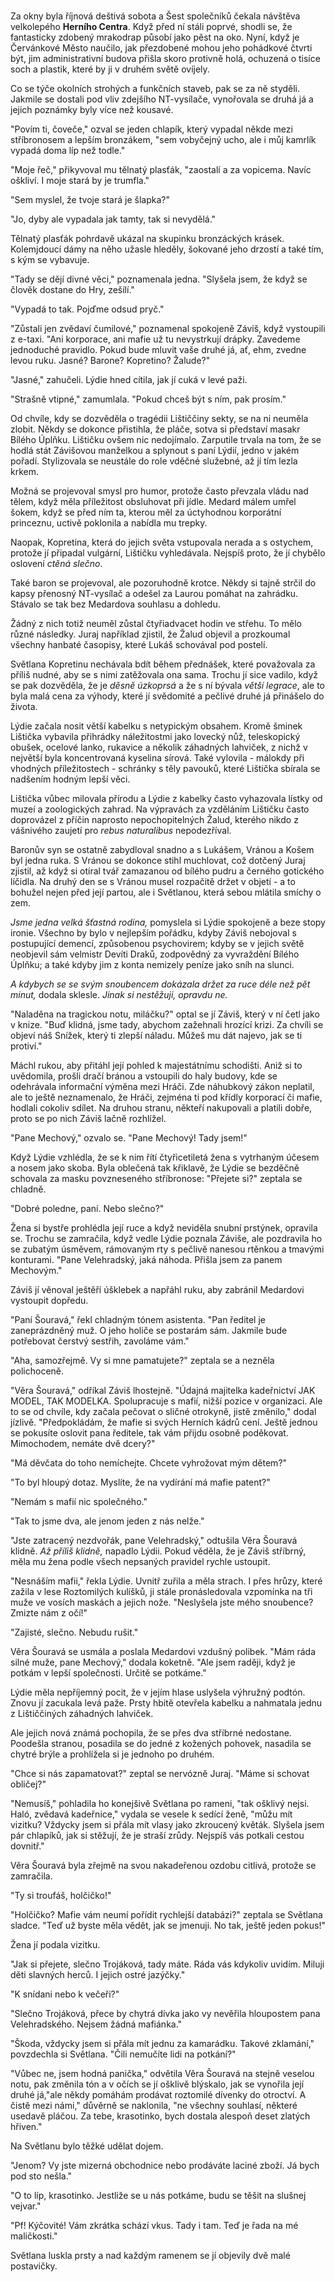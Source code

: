 # 

Za okny byla říjnová deštivá sobota a Šest společníků čekala návštěva velkolepého **Herního Centra**. Když před ní stáli poprvé, shodli se, že fantasticky zdobený mrakodrap působí jako pěst na oko. Nyní, když je Červánkové Město naučilo, jak přezdobené mohou jeho pohádkové čtvrti být, jim administrativní budova přišla skoro protivně holá, ochuzená o tisíce soch a plastik, které by ji v druhém světě ovíjely.

Co se týče okolních strohých a funkčních staveb, pak se za ně styděli. Jakmile se dostali pod vliv zdejšího NT-vysílače, vynořovala se druhá já a jejich poznámky byly více než kousavé.

"Povím ti, čoveče," ozval se jeden chlapík, který vypadal někde mezi stříbronosem a lepším bronzákem, "sem vobyčejný ucho, ale i můj kamrlík vypadá doma líp než todle."

"Moje řeč," přikyvoval mu tělnatý plasťák, "zaostalí a za vopicema. Navíc oškliví. I moje stará by je trumfla."

"Sem myslel, že tvoje stará je šlapka?"

"Jo, dyby ale vypadala jak tamty, tak si nevydělá."

Tělnatý plasťák pohrdavě ukázal na skupinku bronzáckých krásek. Kolemjdoucí dámy na něho užasle hleděly, šokované jeho drzostí a také tím, s kým se vybavuje.

"Tady se dějí divné věci," poznamenala jedna. "Slyšela jsem, že když se člověk dostane do Hry, zešílí."

"Vypadá to tak. Pojďme odsud pryč."

"Zůstali jen zvědaví čumilové," poznamenal spokojeně Záviš, když vystoupili z e-taxi. "Ani korporace, ani mafie už tu nevystrkují drápky. Zavedeme jednoduché pravidlo. Pokud bude mluvit vaše druhé já, ať, ehm, zvedne levou ruku. Jasné? Barone? Kopretino? Žalude?"

"Jasné," zahučeli. Lýdie hned cítila, jak jí cuká v levé paži.

"Strašně vtipné," zamumlala. "Pokud chceš být s ním, pak prosím."

Od chvíle, kdy se dozvěděla o tragédii Lištiččiny sekty, se na ni neuměla zlobit. Někdy se dokonce přistihla, že pláče, sotva si představí masakr Bílého Úplňku. Lištičku ovšem nic nedojímalo. Zarputile trvala na tom, že se hodlá stát Závišovou manželkou a splynout s paní Lýdií, jedno v jakém pořadí. Stylizovala se neustále do role vděčné služebné, až jí tím lezla krkem.

Možná se projevoval smysl pro humor, protože často převzala vládu nad tělem, když měla příležitost obsluhovat při jídle. Medard málem umřel šokem, když se před ním ta, kterou měl za úctyhodnou korporátní princeznu, uctivě poklonila a nabídla mu trepky.

Naopak, Kopretina, která do jejich světa vstupovala nerada a s ostychem, protože jí připadal vulgární, Lištičku vyhledávala. Nejspíš proto, že jí chybělo oslovení *ctěná slečno*.

Také baron se projevoval, ale pozoruhodně krotce. Někdy si tajně strčil do kapsy přenosný NT-vysílač a odešel za Laurou pomáhat na zahrádku. Stávalo se tak bez Medardova souhlasu a dohledu.

Žádný z nich totiž neuměl zůstal čtyřiadvacet hodin ve střehu. To mělo různé následky. Juraj například zjistil, že Žalud objevil a prozkoumal všechny hanbaté časopisy, které Lukáš schovával pod postelí.

Světlana Kopretinu nechávala bdít během přednášek, které považovala za příliš nudné, aby se s nimi zatěžovala ona sama. Trochu jí sice vadilo, když se pak dozvěděla, že je *děsně úzkoprsá* a že s ní bývala *větší legrace*, ale to byla malá cena za výhody, které jí svědomité a pečlivé druhé já přinášelo do života.

Lýdie začala nosit větší kabelku s netypickým obsahem. Kromě šminek Lištička vybavila přihrádky náležitostmi jako lovecký nůž, teleskopický obušek, ocelové lanko, rukavice a několik záhadných lahviček, z nichž v největší byla koncentrovaná kyselina sírová. Také vylovila - málokdy při vhodných příležitostech - schránky s těly pavouků, které Lištička sbírala se nadšením hodným lepší věci.

Lištička vůbec milovala přírodu a Lýdie z kabelky často vyhazovala lístky od muzeí a zoologických zahrad. Na výpravách za vzděláním Lištičku často doprovázel z příčin naprosto nepochopitelných Žalud, kterého nikdo z vášnivého zaujetí pro *rebus naturalibus* nepodezříval. 

Baronův syn se ostatně zabydloval snadno a s Lukášem, Vránou a Košem byl jedna ruka. S Vránou se dokonce stihl muchlovat, což dotčený Juraj zjistil, až když si otíral tvář zamazanou od bílého pudru a černého gotického líčidla. Na druhý den se s Vránou musel rozpačitě držet v objetí - a to bohužel nejen před její partou, ale i Světlanou, která sebou mlátila smíchy o zem.

*Jsme jedna velká šťastná rodina,* pomyslela si Lýdie spokojeně a beze stopy ironie. Všechno by bylo v nejlepším pořádku, kdyby Záviš nebojoval s postupující demencí, způsobenou psychovirem; kdyby se v jejich světě neobjevil sám velmistr Devíti Draků, zodpovědný za vyvraždění Bílého Úplňku; a také kdyby jim z konta nemizely peníze jako sníh na slunci.

*A kdybych se se svým snoubencem dokázala držet za ruce déle než pět minut,* dodala sklesle. *Jinak si nestěžuji, opravdu ne.*

"Naladěna na tragickou notu, miláčku?" optal se jí Záviš, který v ní četl jako v knize. "Buď klidná, jsme tady, abychom zažehnali hrozící krizi. Za chvíli se objeví náš Snížek, který ti zlepší náladu. Můžeš mu dát najevo, jak se ti protiví."

Máchl rukou, aby přitáhl její pohled k majestátnímu schodišti. Aniž si to uvědomila, prošli dračí bránou a vstoupili do haly budovy, kde se odehrávala informační výměna mezi Hráči. Zde náhubkový zákon neplatil, ale to ještě neznamenalo, že Hráči, zejména ti pod křídly korporací či mafie, hodlali cokoliv sdílet. Na druhou stranu, někteří nakupovali a platili dobře, proto se po nich Záviš lačně rozhlížel.

"Pane Mechový," ozvalo se. "Pane Mechový! Tady jsem!"

Když Lýdie vzhlédla, že se k nim řítí čtyřicetiletá žena s vytrhaným účesem a nosem jako skoba. Byla oblečená tak křiklavě, že Lýdie se bezděčně schovala za masku povzneseného stříbronose: "Přejete si?" zeptala se chladně.

"Dobré poledne, paní. Nebo slečno?"

Žena si bystře prohlédla její ruce a když neviděla snubní prstýnek, opravila se. Trochu se zamračila, když vedle Lýdie poznala Záviše, ale pozdravila ho se zubatým úsměvem, rámovaným rty s pečlivě nanesou rtěnkou a tmavými konturami. "Pane Velehradský, jaká náhoda. Přišla jsem za panem Mechovým."

Záviš jí věnoval ještěří úšklebek a napřáhl ruku, aby zabránil Medardovi vystoupit dopředu. 

"Paní Šouravá," řekl chladným tónem asistenta. "Pan ředitel je zaneprázdněný muž. O jeho holiče se postarám sám. Jakmile bude potřebovat čerstvý sestřih, zavoláme vám."

"Aha, samozřejmě. Vy si mne pamatujete?" zeptala se a nezněla polichoceně.

"Věra Šouravá," odříkal Záviš lhostejně. "Údajná majitelka kadeřnictví JAK MODEL, TAK MODELKA. Spolupracuje s mafií, nižší pozice v organizaci. Ale to se od chvíle, kdy začala pečovat o sličné otrokyně, jistě změnilo," dodal jízlivě. "Předpokládám, že mafie si svých Herních kádrů cení. Ještě jednou se pokusíte oslovit pana ředitele, tak vám přijdu osobně poděkovat. Mimochodem, nemáte dvě dcery?"

"Má děvčata do toho nemíchejte. Chcete vyhrožovat mým dětem?"

"To byl hloupý dotaz. Myslíte, že na vydírání má mafie patent?"

"Nemám s mafií nic společného."

"Tak to jsme dva, ale jenom jeden z nás nelže."

"Jste zatracený nezdvořák, pane Velehradský," odtušila Věra Šouravá klidně. *Až příliš klidně,* napadlo Lýdii. Pokud věděla, že je Záviš stříbrný, měla mu žena podle všech nepsaných pravidel rychle ustoupit.

"Nesnáším mafii," řekla Lýdie. Uvnitř zuřila a měla strach. I přes hrůzy, které zažila v lese Roztomilých kulíšků, ji stále pronásledovala vzpomínka na tři muže ve vosích maskách a jejich nože. "Neslyšela jste mého snoubence? Zmizte nám z očí!"

"Zajisté, slečno. Nebudu rušit."

Věra Šouravá se usmála a poslala Medardovi vzdušný polibek. "Mám ráda silné muže, pane Mechový," dodala koketně. "Ale jsem raději, když je potkám v lepší společnosti. Určitě se potkáme."

Lýdie měla nepříjemný pocit, že v jejím hlase uslyšela výhružný podtón. Znovu jí zacukala levá paže. Prsty hbitě otevřela kabelku a nahmatala jednu z Lištiččiných záhadných lahviček.

Ale jejich nová známá pochopila, že se přes dva stříbrné nedostane. Poodešla stranou, posadila se do jedné z kožených pohovek, nasadila se chytré brýle a prohlížela si je jednoho po druhém.

"Chce si nás zapamatovat?" zeptal se nervózně Juraj. "Máme si schovat obličej?"

"Nemusíš," pohladila ho konejšivě Světlana po rameni, "tak ošklivý nejsi. Haló, zvědavá kadeřnice," vydala se vesele k sedící ženě, "můžu mít vizitku? Vždycky jsem si přála mít vlasy jako zkroucený květák. Slyšela jsem pár chlapíků, jak si stěžují, že je straší zrůdy. Nejspíš vás potkali cestou dovnitř."

Věra Šouravá byla zřejmě na svou nakadeřenou ozdobu citlivá, protože se zamračila.

"Ty si troufáš, holčičko!"

"Holčičko? Mafie vám neumí pořídit rychlejší databázi?" zeptala se Světlana sladce. "Teď už byste měla vědět, jak se jmenuji. No tak, ještě jeden pokus!"

Žena jí podala vizitku.

"Jak si přejete, slečno Trojáková, tady máte. Ráda vás kdykoliv uvidím. Miluji děti slavných herců. I jejich ostré jazýčky."

"K snídani nebo k večeři?"

"Slečno Trojáková, přece by chytrá dívka jako vy nevěřila hloupostem pana Velehradského. Nejsem žádná mafiánka."

"Škoda, vždycky jsem si přála mít jednu za kamarádku. Takové zklamání," povzdechla si Světlana. "Čili nemučíte lidi na potkání?"

"Vůbec ne, jsem hodná panička," odvětila Věra Šouravá na stejně veselou notu, pak změnila tón a v očích se jí ošklivě blýskalo, jak se vynořila její druhé já,"ale někdy pomáhám prodávat roztomilé dívenky do otroctví. A čistě mezi námi," důvěrně se naklonila, "ne všechny souhlasí, některé usedavě pláčou. Za tebe, krasotinko, bych dostala alespoň deset zlatých hřiven."

Na Světlanu bylo těžké udělat dojem.

"Jenom? Vy jste mizerná obchodnice nebo prodáváte laciné zboží. Já bych pod sto nešla."

"O to líp, krasotinko. Jestliže se u nás potkáme, budu se těšit na slušnej vejvar."

"Pf! Kýčovité! Vám zkrátka schází vkus. Tady i tam. Teď je řada na mé maličkosti."

Světlana luskla prsty a nad každým ramenem se jí objevily dvě malé postavičky. 


